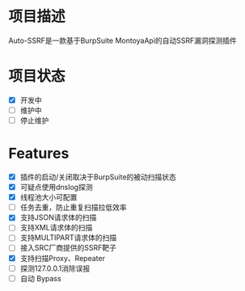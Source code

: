 # 项目描述
Auto-SSRF是一款基于BurpSuite MontoyaApi的自动SSRF漏洞探测插件

# 项目状态
- [x] 开发中
- [ ] 维护中
- [ ] 停止维护

# Features
- [x] 插件的启动/关闭取决于BurpSuite的被动扫描状态
- [x] 可疑点使用dnslog探测
- [x] 线程池大小可配置
- [ ] 任务去重，防止重复扫描拉低效率
- [x] 支持JSON请求体的扫描
- [ ] 支持XML请求体的扫描
- [ ] 支持MULTIPART请求体的扫描
- [ ] 接入SRC厂商提供的SSRF靶子
- [x] 支持扫描Proxy、Repeater
- [ ] 探测127.0.0.1消除误报
- [ ] 自动 Bypass